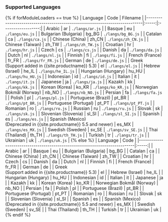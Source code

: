 ### Supported Languages

{% if forModuleLoaders == true %}
| Language                                                                   | Code  |      Filename      |
|----------------------------------------------------------------------------|:-----:|:------------------:|
| Arabic                                                                     |  ar   |  `./langs/ar.js`   |
| Basque                                                                     |  eu   |  `./langs/eu.js`   |
| Bulgarian (Bulgaria)                                                       | bg_BG | `./langs/bg_BG.js` |
| Catalan                                                                    |  ca   |  `./langs/ca.js`   |
| Chinese (China)                                                            | zh_CN | `./langs/zh_CN.js` |
| Chinese (Taiwan)                                                           | zh_TW | `./langs/zh_TW.js` |
| Croatian                                                                   |  hr   |  `./langs/hr.js`   |
| Czech                                                                      |  cs   |  `./langs/cs.js`   |
| Danish                                                                     |  da   |  `./langs/da.js`   |
| Dutch                                                                      |  nl   |  `./langs/nl.js`   |
| Finnish                                                                    |  fi   |  `./langs/fi.js`   |
| French (France)                                                            | fr_FR | `./langs/fr_FR.js` |
| German                                                                     |  de   |  `./langs/de.js`   |
| Greek <br /> (Support added in {{site.productname}} 5.3)                   |  el   |  `./langs/el.js`   |
| Hebrew (Israel)                                                            | he_IL | `./langs/he_IL.js` |
| Hungarian (Hungary)                                                        | hu_HU | `./langs/hu_HU.js` |
| Indonesian                                                                 |  id   |  `./langs/id.js`   |
| Italian                                                                    |  it   |  `./langs/it.js`   |
| Japanese                                                                   |  ja   |  `./langs/ja.js`   |
| Kazakh                                                                     |  kk   |  `./langs/kk.js`   |
| Korean (Korea)                                                             | ko_KR | `./langs/ko_KR.js` |
| Norwegian Bokmål (Norway)                                                  | nb_NO | `./langs/nb_NO.js` |
| Persian                                                                    |  fa   |  `./langs/fa.js`   |
| Polish                                                                     |  pl   |  `./langs/pl.js`   |
| Portuguese (Brazil)                                                        | pt_BR | `./langs/pt_BR.js` |
| Portuguese (Portugal)                                                      | pt_PT | `./langs/pt_PT.js` |
| Romanian                                                                   |  ro   |  `./langs/ro.js`   |
| Russian                                                                    |  ru   |  `./langs/ru.js`   |
| Slovak                                                                     |  sk   |  `./langs/sk.js`   |
| Slovenian (Slovenia)                                                       | sl_SI | `./langs/sl_SI.js` |
| Spanish                                                                    |  es   |  `./langs/es.js`   |
| Spanish (Mexico) <br /> (Deprecated in {{site.productname}} 5.5 and newer) | es_MX | `./langs/es_MX.js` |
| Swedish (Sweden)                                                           | sv_SE | `./langs/sv_SE.js` |
| Thai (Thailand)                                                            | th_TH | `./langs/th_TH.js` |
| Turkish                                                                    |  tr   |  `./langs/tr.js`   |
| Ukrainian                                                                  |  uk   |  `./langs/uk.js`   |
{% else %}
| Language                                                                   | Code  |
|----------------------------------------------------------------------------|:-----:|
| Arabic                                                                     |  ar   |
| Basque                                                                     |  eu   |
| Bulgarian (Bulgaria)                                                       | bg_BG |
| Catalan                                                                    |  ca   |
| Chinese (China)                                                            | zh_CN |
| Chinese (Taiwan)                                                           | zh_TW |
| Croatian                                                                   |  hr   |
| Czech                                                                      |  cs   |
| Danish                                                                     |  da   |
| Dutch                                                                      |  nl   |
| Finnish                                                                    |  fi   |
| French (France)                                                            | fr_FR |
| German                                                                     |  de   |
| Greek <br /> (Support added in {{site.productname}} 5.3)                   |  el   |
| Hebrew (Israel)                                                            | he_IL |
| Hungarian (Hungary)                                                        | hu_HU |
| Indonesian                                                                 |  id   |
| Italian                                                                    |  it   |
| Japanese                                                                   |  ja   |
| Kazakh                                                                     |  kk   |
| Korean (Korea)                                                             | ko_KR |
| Norwegian Bokmål (Norway)                                                  | nb_NO |
| Persian                                                                    |  fa   |
| Polish                                                                     |  pl   |
| Portuguese (Brazil)                                                        | pt_BR |
| Portuguese (Portugal)                                                      | pt_PT |
| Romanian                                                                   |  ro   |
| Russian                                                                    |  ru   |
| Slovak                                                                     |  sk   |
| Slovenian (Slovenia)                                                       | sl_SI |
| Spanish                                                                    |  es   |
| Spanish (Mexico) <br /> (Deprecated in {{site.productname}} 5.5 and newer) | es_MX |
| Swedish (Sweden)                                                           | sv_SE |
| Thai (Thailand)                                                            | th_TH |
| Turkish                                                                    |  tr   |
| Ukrainian                                                                  |  uk   |
{% endif %}